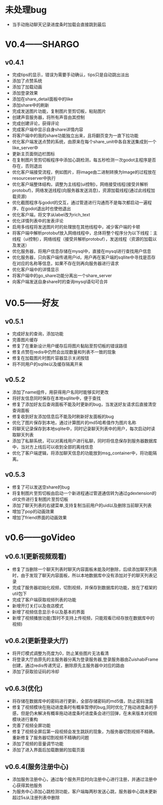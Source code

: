 # 未处理bug

* 当手动拖动聊天记录进度条时加载会直接跳到最后

# V0.4——SHARGO

## v0.4.1

* 完成tips的显示，错误为需要手动确认，tips只是自动跳出淡出
* 添加了点赞系统
* 添加了加载动画
* 添加登录效果
* 添加在share_detail面板中的like
* 添加share中的刷新
* 完成发送图片功能，复制图片至剪切板，粘贴图片
* 创建声音服务器，将所有声音由其控制
* 完成创建评论，获得评论
* 完成客户端中显示自身share详情内容
* 将客户端中的我的share功能独立出来，且将翻页变为一直下拉功能
* 优化客户端发送点赞的系统，由原来在每个share_unit中各自发送集成到一个like_server中
* 更新主页面侧边栏图标
* 在复制图片至剪切板程序中添加心跳检测，每五秒检测一次godot主程序是否存在，否则退出
* 优化客户端接受流程，例如图片，将image由二进制转换为Image的过程放在resourceserver中执行
* 优化客户端整体结构，调整为主线程(ui控制)，网络接受线程(接受并解析protobuf)，网络发送线程(向服务器发送消息)，资源加载线程(通过此线程加载资源)
* 优化截图程序与godot的交互，通过管道进行沟通而不是每次都启动一遍程序，在godot退出时也使他退出
* 优化客户端，将文字从label改为rich_text
* 优化详情列表中的发表评论
* 启用多线程将发送图片时的处理放在其他线程中，减少客户端的卡顿
* 将客户端中解析protobuf放入网络线程中，总体将整个程序分为以下线程：主线程（ui控制），网络线程（接受并解析protobuf），发送线程（资源的加载以及发送）
* 优化服务器，将用户信息存储在mysql中，直接在mysql进行查找用户信息
* 优化服务器，只向客户端传递用户id，用户再在客户端的sqllite中寻找是否存在对应的名称等信息，如果不存在则再向服务器进行请求
* 优化客户端中的详情显示
* 将客户端中的go_share功能分离出一个share_server
* 向客户端发送自身share时的查询mysql语句可合并

# V0.5——好友

## v0.5.1

* 完成好友的查询，添加功能
* 完善图片缓存
* 修复了在重新设计用户缓存后将图片黏贴至剪切板的错误路径
* 修复点赞在redis中仍然会出现数量和列表不一致的现象
* 修复在加载图片时图片容器显示关闭按钮
* 将不同用户的sqlite以及缓存隔离开来

## v0.5.2

* 添加了name组件，用获得用户名同时能够实时更改
* 将好友信息同时保存在本地sqllite中，便于查找
* 修复了添加好友后查询面板不能及时更新的bug，当发送好友请求后直接清空查询面板
* 修复收到好友添加信息后不能及时刷新好友面板的bug
* 优化了图片保存到本地，通过计算图片的md5哈希值作为图片名称
* 将聊天记录保存到本地sqlite中，同时记录聊天列表中的用户，每次启动时读取聊天列表
* 添加了私聊系统，可以对离线用户进行私聊，同时将信息保存到服务器数据库中，当对方上线后可以收到全部的离线信息
* 优化了客户端逻辑，将添加聊天信息的功能放到msg_container中，将功能隔离。

## v0.5.3

* 修复了可以发送空share的bug
* 将复制图片至剪切板由启动一个新进程通过管道通信转为通过gdextension的dll文件进行复制图片至剪切板
* 添加了聊天列表的右键菜单,支持复制当前用户的uid以及删除当前聊天列表
* 增加了pop的动画效果
* 增加了friend界面的动画效果

# v0.6——goVideo

## v0.6.1(更新视频观看)

* 修复了当删除一个聊天列表时聊天内容面板未能及时删除，后续添加聊天列表时，由于发现了聊天内容面板，所以本地数据库中没有添加对于的聊天列表记录
* 完成了服务器初始化视频，切割视频，并保存到数据库的功能，放在了框架的util包下
* 完成了客户端获取视频列表的功能
* 新增开灯关灯以及夜店模式
* 新增了视频信息显示卡以及基本的界面
* 新增了视频播放功能(暂时不支持上传视频，只能观看已经存放在数据库中的视频)

## v0.6.2(更新登录大厅)

* 将开灯模式调整为亮度为0，防止某些图片无法看清
* 将登录大厅由原先的主服务器分离为登录服务器,登录服务器由ZuishabiFrame创建，通过redis传递凭证，删除原先主服务器中对应的路由
* 添加了获取验证码的冷却

## v0.6.3(优化)

* 将存储在数据库中的密码进行更新，全部存储密码的md5值，防止密码泄露
* 修复了视频模块在拖动进度条时有概率暂停的bug,同时优化了拖动进度条的手感，但是仍未解决有概率拖动进度条时进度条会进行回弹，在未来版本对视频模块进行重构
* 完善了视频全屏功能
* 修复了视频全屏后第一段视频会发生跳跃的现象，为服务器切割视频不精确，重新修复了服务器切割视频不精确的问题
* 添加了视频的音量调节功能
* 添加了进入界面后加载数据的加载页面

## v0.6.4(服务注册中心)

* 添加服务注册中心，通过每个服务开启时向注册中心进行注册，并通过注册中心获得其他服务
* 为服务中心添加心跳检测功能，客户端每两秒发送心跳，服务器中心跳未更新超过5s从注册列表中删除

